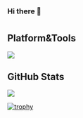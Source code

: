 ### Hi there 👋
#

## Platform&Tools

![](https://img.shields.io/badge/OS-Debian-dd4814?style=flat-square&logo=debian&logoColor=ffffff)

## GitHub Stats

<p>
    <img align="center" src="https://github-readme-stats.vercel.app/api?username=lvenier&theme=light&show_icons=true" />
</p>

[![trophy](https://github-profile-trophy.vercel.app/?username=lvenier)](https://github.com/lvenier/github-profile-trophy)

